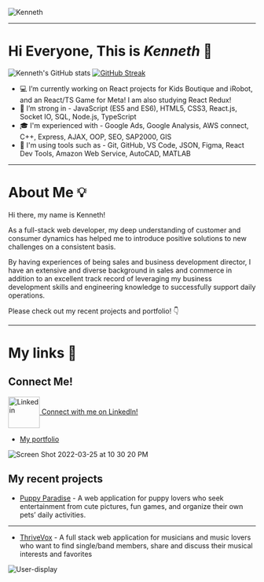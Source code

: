 ![Kenneth](https://media-exp1.licdn.com/dms/image/C5616AQFnbuwaEBfImw/profile-displaybackgroundimage-shrink_200_800/0/1632790847889?e=1649289600&v=beta&t=OCL7cwXrnVA08m-qvMaAExJSna-igfp910cKCTgwJgQ)



---

# Hi Everyone, This is *Kenneth* :satellite:

![Kenneth's GitHub stats](https://github-readme-stats.vercel.app/api?username=Kenneth-Y-Wang&show_icons=true&theme=github_dark&hide=stars,contribs)
[![GitHub Streak](https://github-readme-streak-stats.herokuapp.com/?user=Kenneth-Y-Wang&theme=tokyonight&hide_border=true)](https://git.io/streak-stats)

- :computer: I’m currently working on React projects for Kids Boutique and iRobot, and an React/TS Game for Meta! I am also studying React Redux!
- :muscle: I’m strong in - JavaScript (ES5 and ES6), HTML5, CSS3, React.js, Socket IO, SQL, Node.js, TypeScript
- :mortar_board: I'm experienced with - Google Ads, Google Analysis, AWS connect, C++, Express, AJAX, OOP, SEO, SAP2000, GIS
- :wrench: I'm using tools such as - Git, GitHub, VS Code, JSON, Figma, React Dev Tools, Amazon Web Service, AutoCAD, MATLAB

---


# About Me :bulb:

Hi there, my name is Kenneth! 

As a full-stack web developer, my deep understanding of customer and consumer dynamics has helped me to introduce positive solutions to new challenges on a consistent basis. 

By having experiences of being sales and business development director, I have an extensive and diverse background in sales and commerce in addition to an excellent track record of leveraging my business development skills and engineering knowledge to successfully support daily operations.

Please check out my recent projects and portfolio! :point_down:  

--- 

# My links :link:

## Connect Me!

<a href="https://www.linkedin.com/in/kenneth-wang8/">
<img align="center" src="https://cliply.co/wp-content/uploads/2021/02/372102050_LINKEDIN_ICON_TRANSPARENT_1080.gif" alt="Linkedin" width="64px"/> Connect with me on LinkedIn!
</a>

 - [My portfolio](https://www.kennethyw.com)
 
<!--  ![my portfolio](https://drive.google.com/uc?export=view&id=1oPNBCZPJ82j5Q2v6wsjNYR_ebqyGblvk) -->
<!--  https://user-images.githubusercontent.com/88110300/160226127-db29ea30-3216-4766-9e76-9af735074b92.mov
 -->
 ![Screen Shot 2022-03-25 at 10 30 20 PM](https://user-images.githubusercontent.com/88110300/160226216-fbead55b-c892-4294-8e3b-2c246c1fcd6f.png)





## My recent projects
- [Puppy Paradise](https://kenneth-y-wang.github.io/puppy-paradise) - A web application for puppy lovers who seek entertainment from cute pictures, fun games, and organize their own pets’ daily activities.

---

- [ThriveVox](https://thrive-vox.herokuapp.com) - A full stack web application for musicians and music lovers who want to find single/band members, share and discuss their musical interests and favorites

![User-display](https://media.giphy.com/media/6rpYmcP92XGc2ZtHQ1/giphy.gif)




